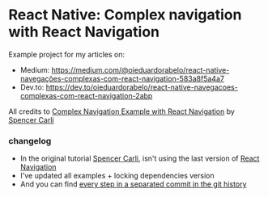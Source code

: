 # React Native: Complex navigation with React Navigation

Example project for my articles on:

- Medium: https://medium.com/@oieduardorabelo/react-native-navegações-complexas-com-react-navigation-583a8f5a4a7
- Dev.to: https://dev.to/oieduardorabelo/react-native-navegacoes-complexas-com-react-navigation-2abp

All credits to [Complex Navigation Example with React Navigation](https://www.reactnativeschool.com/complex-navigation-example-with-react-navigation) by [Spencer Carli](https://twitter.com/spencer_carli)

### changelog

- In the original tutorial [Spencer Carli](https://twitter.com/spencer_carli), isn't using the last version of [React Navigation](https://reactnavigation.org/)
- I've updated all examples + locking dependencies version
- And you can find [every step in a separated commit in the git history](https://github.com/oieduardorabelo/react-native-complex-navigation-with-react-navigation/commits/master)
